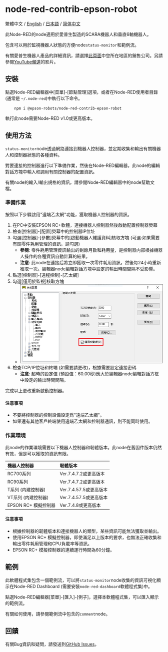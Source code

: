 # node-red-contrib-epson-robot

繁體中文 / [English](./README.md) / [日本語](./README_ja.md) / [简体中文](./README_zh-CN.md)

此Node-RED的node適用於愛普生製造的SCARA機器人和垂直6軸機器人。

包含可以用於監視機器人狀態的方便node`status-monitor`和範例流。

有關愛普生機器人產品的詳細資訊，請選擇[此頁面](https://global.epson.com/products/robots/)中您所在地區的銷售公司。另請參閱[YouTube頻道](https://www.youtube.com/channel/UCmgC2Kabv6p5ioMPH71U0PQ/)的影片。

## 安裝

點選Node-RED編輯器中[菜單]-[節點管理]選項，或者在Node-RED使用者目錄 (通常是 `~/.node-red`)中執行以下命令。

        npm i @epson-robots/node-red-contrib-epson-robot

執行此node需要Node-RED v1.0或更高版本。

## 使用方法

`status-monitor`node透過網路連接到機器人控制器，並定期收集和輸出有關機器人和控制器狀態的各種資料。

對要連接的控制器進行以下準備作業，然後在Node-RED編輯器，此node的編輯對話方塊中輸入和調用有關控制器的配置資訊。

有關node的輸入/輸出規格的資訊，請參閱Node-RED編輯器中的node幫助文檔。

### 準備作業

按照以下步驟啟用"遠端乙太網"功能，獲取機器人控制器的資訊。

1. 在PC中安裝EPSON RC+軟體，連接機器人控制器然後啟動配置控制器熒幕
1. 檢查[控制器]-[配置]熒幕中的控制器IP位址
1. 勾選[控制器]-[參數]熒幕中的[啟動機器人維護資料]核取方塊 (可選:如果需要有關零件耗用管理的資訊，請勾選)
    * **參閱**: 零件耗用管理資訊輸出的剩餘月數和耗用量，是控制器内部根據機器人操作的各種資訊自動計算的結果。
    * **注意**: 此node在連接后將立即獲取一次零件耗用資訊，然後每24小時重新獲取一次。編輯器node編輯對話方塊中設定的輸出時間間隔不受影響。
1. 點選[控制器]-[遠程控制]-[乙太網]
1. 勾選[僅用於監視]核取方塊
    * ![僅用於監視](./img/RC+_SystemConfiguration_RemoteEthernet_zh-TW.png)
1. 檢查TCP/IP位址和終端 (如需要請更改)，根據需要設定連接密碼
    * **注意**: 超時的設定值 (預設值：60.00秒)應大於編輯器node編輯對話方框中設定的輸出時間間隔。

完成以上更改重新啟動控制器。

#### 注意事項

* 不要將控制器的控制設備設定爲"遠端乙太網"。
* 如果還有其他客戶終端使用遠端乙太網和控制器通訊，則不能同時使用。

### 作業環境

此node的作業環境需要以下機器人控制器和韌體版本。此node在舊固件版本仍然有效，但是可以獲取的資訊有限。

|機器人控制器|韌體版本|
|:--|:--|
|RC700系列|Ver.7.4.7.2或更高版本|
|RC90系列|Ver.7.4.7.2或更高版本|
|T系列 (内建控制器)|Ver.7.4.57.5或更高版本|
|VT系列 (内建控制器)|Ver.7.4.57.5或更高版本|
|EPSON RC+ 模擬控制器|Ver.7.4.8或更高版本|

#### 注意事項

* 根據控制器的韌體版本和連接機器人的類型，某些資訊可能無法獲取並輸出。
* 使用EPSON RC+ 模擬控制器，即使滿足以上版本的要求，也無法正確收集和輸出零件耗用管理和CPU負載率等資訊。
* EPSON RC+ 模擬控制器的連續運行時間為60分鐘。

## 範例

此軟體程式集包含一個範例流，可以將`status-monitor`node收集的資訊可視化顯示在Node-RED Dashboard (需要安裝`node-red-dashboard`軟體程式集)中。

點選Node-RED編輯器[菜單]-[匯入]-[例子]，選擇本軟體程式集，可以匯入顯示的範例流。

有關如何使用，請參閱範例流中包含的`comment`node。

## 回饋

有關Bug資訊和疑問，請發送到[GitHub Issues](https://github.com/Epson-Robots/node-red-contrib-epson-robot/issues)。